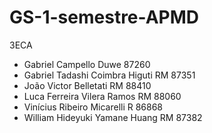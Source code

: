 # GS-1-semestre-APMD

3ECA
- Gabriel Campello Duwe 87260
- Gabriel Tadashi Coimbra Higuti RM 87351
- João Victor Belletati RM 88410
- Luca Ferreira Vilera Ramos RM 88060
- Vinícius Ribeiro Micarelli R 86868
- William Hideyuki Yamane Huang RM 87382
